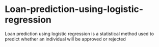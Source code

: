 # Loan-prediction-using-logistic-regression
Loan prediction using logistic regression is a statistical method used to predict whether an individual will be approved or rejected 
